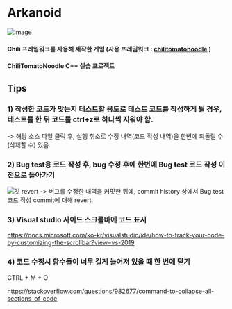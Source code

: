 # Arkanoid

![image](https://user-images.githubusercontent.com/52204522/102506087-1a11ab80-40c6-11eb-8998-c01d17d17895.png)

#### Chili 프레임워크를 사용해 제작한 게임 (사용 프레임워크 : [chilitomatonoodle](https://www.youtube.com/channel/UCsyHonfwHi4fLb2lkq0DEAA) )

#### ChiliTomatoNoodle C++ 실습 프로젝트

## Tips

### 1) 작성한 코드가 맞는지 테스트할 용도로 테스트 코드를 작성하게 될 경우, 테스트를 한 뒤 코드를 ctrl+z로 하나씩 지워야 함.
   -> 해당 소스 파일 클릭 후, 실행 취소로 수정 내역(코드 작성 내역)을 한번에 되돌릴 수(삭제할 수) 있음.

### 2) Bug test용 코드 작성 후, bug 수정 후에 한번에 Bug test 코드 작성 이전으로 돌아가기
![깃 revert](https://user-images.githubusercontent.com/52204522/89728697-3479af80-da6a-11ea-8f94-8d8de5574594.png)
    -> 버그를 수정한 내역을 커밋한 뒤에, commit history 상에서 Bug test 코드 작성 commit에 대해 revert.

### 3) Visual studio 사이드 스크롤바에 코드 표시
https://docs.microsoft.com/ko-kr/visualstudio/ide/how-to-track-your-code-by-customizing-the-scrollbar?view=vs-2019

### 4) 코드 수정시 함수들이 너무 길게 늘어져 있을 때 한 번에 닫기

CTRL + M + O

https://stackoverflow.com/questions/982677/command-to-collapse-all-sections-of-code

